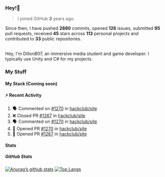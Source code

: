 ### Hey!👋
<!-- [![Banner](banner.png)](https://dillonb07.is-a.dev) -->


> I joined GitHub **3** years ago.

Since then, I have pushed **2880** commits, opened **126** issues, submitted **95** pull requests, received **45** stars across **113** personal projects and contributed to **33** public repositories.

<br>
Hey, I'm DillonB07, an immersive media student and game developer. I typically use Unity and C# for my projects.

<br>

### My Stuff

#### My Stack (Coming soon)

#### :zap: Recent Activity

<!--START_SECTION:activity-->
1. 🗣 Commented on [#1270](https://github.com/hackclub/site/pull/1270#issuecomment-2211894554) in [hackclub/site](https://github.com/hackclub/site)
2. ❌ Closed PR [#1267](https://github.com/hackclub/site/pull/1267) in [hackclub/site](https://github.com/hackclub/site)
3. 🗣 Commented on [#1270](https://github.com/hackclub/site/pull/1270#issuecomment-2211821984) in [hackclub/site](https://github.com/hackclub/site)
4. 💪 Opened PR [#1270](https://github.com/hackclub/site/pull/1270) in [hackclub/site](https://github.com/hackclub/site)
5. 💪 Opened PR [#1267](https://github.com/hackclub/site/pull/1267) in [hackclub/site](https://github.com/hackclub/site)
<!--END_SECTION:activity-->

#### Stats

##### GitHub Stats
[![Anurag’s github stats](https://github-readme-stats.vercel.app/api?username=dillonb07&show_icons=true&theme=radical)](https://github.com/dillonb07)
[![Top Langs](https://github-readme-stats.vercel.app/api/top-langs/?username=dillonb07&layout=compact&theme=radical)](https://github.com/dillonb07)
